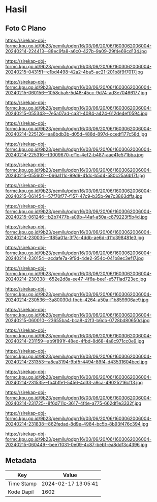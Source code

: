 # Hasil

## Foto C Plano

https://sirekap-obj-formc.kpu.go.id/9b23/pemilu/pdpr/16/03/06/20/06/1603062006004-20240214-224413--88ec9fa8-a6c0-427b-9a09-29f4e69cd134.jpg

https://sirekap-obj-formc.kpu.go.id/9b23/pemilu/pdpr/16/03/06/20/06/1603062006004-20240215-043151--c1bd4498-42a2-4ba5-ac21-201b8f9f7017.jpg

https://sirekap-obj-formc.kpu.go.id/9b23/pemilu/pdpr/16/03/06/20/06/1603062006004-20240215-060156--1058cba5-5d48-45cc-9d74-ad3e70466177.jpg

https://sirekap-obj-formc.kpu.go.id/9b23/pemilu/pdpr/16/03/06/20/06/1603062006004-20240215-055343--7e5a07ad-ca31-4084-a424-612de4ef0594.jpg

https://sirekap-obj-formc.kpu.go.id/9b23/pemilu/pdpr/16/03/06/20/06/1603062006004-20240214-225126--aa8bdb3b-d05d-488d-897d-ccedf177c58d.jpg

https://sirekap-obj-formc.kpu.go.id/9b23/pemilu/pdpr/16/03/06/20/06/1603062006004-20240214-225316--f3009670-cf1c-4ef2-b487-aae41e571bba.jpg

https://sirekap-obj-formc.kpu.go.id/9b23/pemilu/pdpr/16/03/06/20/06/1603062006004-20240215-055602--066a111c-99d9-41dc-b5d4-580c25a6b17f.jpg

https://sirekap-obj-formc.kpu.go.id/9b23/pemilu/pdpr/16/03/06/20/06/1603062006004-20240215-061454--57f70f77-f157-47c9-b35b-9e7c3863dffa.jpg

https://sirekap-obj-formc.kpu.go.id/9b23/pemilu/pdpr/16/03/06/20/06/1603062006004-20240215-061246--b2b7477b-a09b-44af-a50a-c879223f5b4d.jpg

https://sirekap-obj-formc.kpu.go.id/9b23/pemilu/pdpr/16/03/06/20/06/1603062006004-20240214-230035--1f85a01a-3f7c-4ddb-ae6d-d11c398481e3.jpg

https://sirekap-obj-formc.kpu.go.id/9b23/pemilu/pdpr/16/03/06/20/06/1603062006004-20240214-230154--acdafe7a-9f9d-4de2-954c-041b8ec3ef17.jpg

https://sirekap-obj-formc.kpu.go.id/9b23/pemilu/pdpr/16/03/06/20/06/1603062006004-20240214-230338--652e2d8a-ee47-4f6a-bee1-e5711ad723ec.jpg

https://sirekap-obj-formc.kpu.go.id/9b23/pemilu/pdpr/16/03/06/20/06/1603062006004-20240214-230536--3a80030d-fbcb-4264-a50a-f1b859906ae9.jpg

https://sirekap-obj-formc.kpu.go.id/9b23/pemilu/pdpr/16/03/06/20/06/1603062006004-20240215-060010--23655ba4-bca8-42f3-b6cb-0728bd80650d.jpg

https://sirekap-obj-formc.kpu.go.id/9b23/pemilu/pdpr/16/03/06/20/06/1603062006004-20240214-231159--ab9f891f-48ed-4fbd-8d68-4a8c971cc0e9.jpg

https://sirekap-obj-formc.kpu.go.id/9b23/pemilu/pdpr/16/03/06/20/06/1603062006004-20240214-231353--a8ea3194-9bf5-4494-89f4-d43531604bed.jpg

https://sirekap-obj-formc.kpu.go.id/9b23/pemilu/pdpr/16/03/06/20/06/1603062006004-20240214-231535--fb4bffe1-5456-4d33-a9ca-49025216cff3.jpg

https://sirekap-obj-formc.kpu.go.id/9b23/pemilu/pdpr/16/03/06/20/06/1603062006004-20240214-231725--8f6d711c-3617-4f4e-a775-662df1e3332f.jpg

https://sirekap-obj-formc.kpu.go.id/9b23/pemilu/pdpr/16/03/06/20/06/1603062006004-20240214-231838--862fedad-8d9e-4984-bc5b-8b93f476c394.jpg

https://sirekap-obj-formc.kpu.go.id/9b23/pemilu/pdpr/16/03/06/20/06/1603062006004-20240215-060449--bee7f031-0e09-4c87-beb1-ea8ddf3c4396.jpg


## Metadata

| Key        | Value               |
| ---------- | ------------------- |
| Time Stamp | 2024-02-17 13:05:41 |
| Kode Dapil | 1602                |



